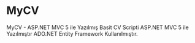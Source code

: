 # MyCV
 MyCV - ASP.NET MVC 5 ile Yazılmış Basit CV Scripti
ASP.NET MVC 5 ile Yazılmıştır
ADO.NET Entity Framework Kullanılmıştır.
